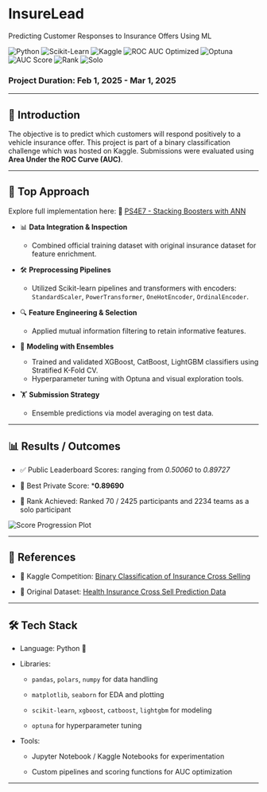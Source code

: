 # InsureLead
Predicting Customer Responses to Insurance Offers Using ML

![Python](https://img.shields.io/badge/Python-3776AB?style=for-the-badge&logo=python&logoColor=white)
![Scikit-Learn](https://img.shields.io/badge/Scikit--Learn-F7931E?style=for-the-badge&logo=scikit-learn&logoColor=white)
![Kaggle](https://img.shields.io/badge/Kaggle-20BEFF?style=for-the-badge&logo=kaggle&logoColor=white)
![ROC AUC Optimized](https://img.shields.io/badge/Optimized--for-ROC%20AUC-yellowgreen?style=for-the-badge)
![Optuna](https://img.shields.io/badge/Optuna-Tuning-blueviolet?style=for-the-badge)
![AUC Score](https://img.shields.io/badge/Best%20AUC-0.89690-2ECC71?style=for-the-badge)
![Rank](https://img.shields.io/badge/Rank-70%20of%202425-brightgreen?style=for-the-badge)
![Solo](https://img.shields.io/badge/Submission-Type%3A%20Solo-orange?style=for-the-badge)

### Project Duration: Feb 1, 2025 - Mar 1, 2025
---

## 🌟 Introduction

The objective is to predict which customers will respond positively to a vehicle insurance offer. This project is part of a binary classification challenge which was hosted on Kaggle. Submissions were evaluated using **Area Under the ROC Curve (AUC)**.

---

## 🥉 Top Approach

Explore full implementation here: 🔗 [PS4E7 - Stacking Boosters with ANN](https://github.com/krishnaura45/InsureLead/blob/main/ps4e7-stacking-boosters-and-ann.ipynb)

- 📊 **Data Integration & Inspection**
  - Combined official training dataset with original insurance dataset for feature enrichment.
    
- 🛠️ **Preprocessing Pipelines**
  - Utilized Scikit-learn pipelines and transformers with encoders: `StandardScaler`, `PowerTransformer`, `OneHotEncoder`, `OrdinalEncoder`.
    
- 🔍 **Feature Engineering & Selection**
  - Applied mutual information filtering to retain informative features.
    
- 🧰 **Modeling with Ensembles**
  - Trained and validated XGBoost, CatBoost, LightGBM classifiers using Stratified K-Fold CV.
  - Hyperparameter tuning with Optuna and visual exploration tools.
    
- 🏋️ **Submission Strategy**
  - Ensemble predictions via model averaging on test data.

---

## 📊 Results / Outcomes

- ✅ Public Leaderboard Scores: ranging from *0.50060* to *0.89727*

- 🏁 Best Private Score: ***0.89690**

- 🥇 Rank Achieved: Ranked 70 / 2425 participants and 2234 teams as a solo participant

![Score Progression Plot](https://github.com/user-attachments/assets/989ab79b-db3e-40ae-a7fb-ed3a040bba09)

---

## 🔗 References

- 📁 Kaggle Competition: <a href="https://www.kaggle.com/competitions/playground-series-s4e7" target="_blank">Binary Classification of Insurance Cross Selling</a><br>

- 📂 Original Dataset: <a href="https://www.kaggle.com/datasets/annantkumarsingh/health-insurance-cross-sell-prediction-data" target="_blank">Health Insurance Cross Sell Prediction Data</a>

---

## 🛠️ Tech Stack

- Language: Python 🐍

- Libraries:

  - `pandas`, `polars`, `numpy` for data handling

  - `matplotlib`, `seaborn` for EDA and plotting

  - `scikit-learn`, `xgboost`, `catboost`, `lightgbm` for modeling

  - `optuna` for hyperparameter tuning

- Tools:

  - Jupyter Notebook / Kaggle Notebooks for experimentation

  - Custom pipelines and scoring functions for AUC optimization

 ---
